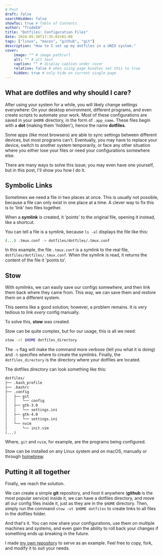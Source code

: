```yaml
---
# Post
draft: false
searchHidden: false
showToc: true # Table of Contents
author: "TrudeEH"
title: "Dotfiles: Configuration Files"
date: 2024-05-30T17:35:03+01:00
tags: ["linux", "macos", "github", "git"]
description: "How to I set up my dotfiles in a UNIX system."
cover:
    image: "" # image path/url
    alt: "" # alt text
    caption: "" # display caption under cover
    relative: false # when using page bundles set this to true
    hidden: true # only hide on current single page
---
```


## What are dotfiles and why should I care?

After using your system for a while, you will likely change settings everywhere: On your desktop environment, different programs, and even create scripts to automate your work. Most of these configurations are saved in your `$HOME` directory, in the form of `.app_name`. These files begin with a **dot** (making them 'hidden'), hence the name **dotfiles**.

Some apps (like most browsers) are able to sync settings between different devices, but most programs can't. Eventually, you may have to replace your device, switch to another system temporarily, or face any other situation where you either lose your files or need your configurations somewhere else.

There are many ways to solve this issue; you may even have one yourself, but in this post, I'll show you how I do it.

## Symbolic Links

Sometimes we need a file in two places at once. This is usually not possible, because a file can only exist in one place at a time. A clever way to fix this is to 'link' two files together.

When a **symlink** is created, it 'points' to the original file, opening it instead, like a shortcut.

You can tell a file is a symlink, because `ls -al` displays the file like this:

```sh
(...) .tmux.conf -> dotfiles/dotfiles/.tmux.conf
```

In this example, the file `.tmux.conf` is a symlink to the real file, `dotfiles/dotfiles/.tmux.conf`. When the symlink is read, it returns the content of the file it 'points to'.

## Stow

With symlinks, we can easily save our configs somewhere, and then link them back where they came from. This way, we can save them and restore them on a different system.

This seems like a good solution; however, a problem remains. It is very tedious to link *every* config manually.

To solve this, **stow** was created.

Stow can be quite complex, but for our usage, this is all we need:

```sh
stow -vt $HOME dotfiles_directory
```

The `-v` flag will make the command more verbose (tell you what it is doing) and `-t` specifies where to create the symlinks. Finally, the `dotfiles_directory` is the directory where your dotfiles are located.

The dotfiles directory can look something like this:

```txt
dotfiles/
├── .bash_profile
├── .bashrc
├── .config
│   ├── git
│   │   └── config
│   ├── gtk-3.0
│   │   └── settings.ini
│   ├── gtk-4.0
│   │   └── settings.ini
│   └── nvim
│       └── init.vim
(...)
```

Where, `git` and `nvim`, for example, are the programs being configured.

Stow can be installed on any Linux system and on macOS, manually or through [homebrew](https://brew.sh/).

## Putting it all together

Finally, we reach the solution.

We can create a simple **git** repository, and host it anywhere (**github** is the most popular service) inside it, we can have a dotfiles directory, and move all our config files inside it, just as they are in the `$HOME` directory. Then, simply run the command `stow -vt $HOME dotfiles` to create links to all files in the dotfiles folder.

And that's it. You can now share your configurations, use them on multiple machines and systems, and even gain the ability to roll back your changes if something ends up breaking in the future.

I made [my own repository](https://github.com/TrudeEH/dotfiles) to serve as an example. Feel free to copy, fork, and modify it to suit your needs.
